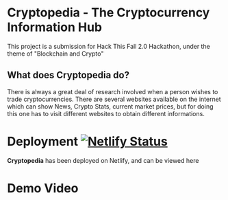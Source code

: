 # Cryptopedia - The Cryptocurrency Information Hub

This project is a submission for Hack This Fall 2.0 Hackathon, under the theme of "Blockchain and Crypto"

## What does Cryptopedia do?

There is always a great deal of research involved when a person wishes to trade cryptocurrencies. There are several websites available on the internet which can show News, Crypto Stats, current market prices, but for doing this one has to visit different websites to obtain different informations.

# Deployment [![Netlify Status](https://api.netlify.com/api/v1/badges/42076a81-1471-4b9f-b659-67600ab2d522/deploy-status)](https://app.netlify.com/sites/focused-kepler-ff46de/deploys)

**Cryptopedia** has been deployed on Netlify, and can be viewed here

# Demo Video
